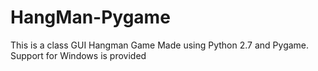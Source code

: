# HangMan-Pygame
This is a class GUI Hangman Game Made using Python 2.7 and Pygame. Support for Windows is provided
